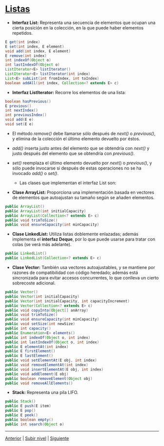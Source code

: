 # [Listas](README.md)



* **Interfaz List<E>:** Representa una secuencia de elementos que ocupan una cierta posición en la colección, en la que puede haber elementos repetidos.

```java
E get(int index)
E set(int index, E element)
void add(int index, E element)
E remove(int index)
int indexOf(Object o)
int lastIndexOf(Object o)
ListIterator<E> listIterator()
ListIterator<E> listIterator(int index)
List<E> subList(int fromIndex, int toIndex)
boolean addAll(int index, Collection<? extends E> c)
```

* **Interfaz ListIterator<E>:** Recorre los elementos de una lista:

```java
boolean hasPrevious()
E previous()
int nextIndex()
int previousIndex()
void add(E e)
void set(E e)
```

- El método *remove()* debe llamarse sólo después de *next()* o *previous()*, y elimina de la colección el último elemento devuelto por éstos.
- *add()* inserta justo antes del elemento que se obtendría con *next()* y justo después del elemento que se obtendría con *previous()*.
- *set()* reemplaza el último elemento devuelto por *next*() o *previous()*, y sólo puede invocarse si después de estas operaciones no se ha invocado *add()* o *set()*.

  * Las clases que implementan el interfaz List<E> son:

* **Clase ArrayList<E>:** Proporciona una implementación basada en vectores de elementos que autoajustan su tamaño según se añaden elementos.

```java
public ArrayList()
public ArrayList(int initialCapacity)
public ArrayList(Collection<? extends E> c)
public void trimToSize()
public void ensureCapacity(int minCapacity)
```

* **Clase LinkedList<E>:** Utiliza listas doblemente enlazadas; además implementa el **interfaz Deque<E>**, por lo que puede usarse para tratar con colas (se verá más adelante).

```java
public LinkedList()
public LinkedList(Collection<? extends E> c)
```

* **Clase Vector<E>:** También usa vectores autoajustables, y se mantiene por razones de compatibilidad con código heredado; además está sincronizada para evitar accesos concurrentes, lo que conlleva un cierto sobrecoste adicional.

```java
public Vector()
public Vector(int initialCapacity)
public Vector(int initialCapacity, int capacityIncrement)
public Vector(Collection<? extends E> c)
public void copyInto(Object[] anArray)
public void trimToSize()
public void ensureCapacity(int minCapacity)
public void setSize(int newSize)
public int capacity()
public Enumeration<E> elements()
public int indexOf(Object o, int index)
public int lastIndexOf(Object o, int index)
public E elementAt(int index)
public E firstElement()
public E lastElement()
public void setElementAt(E obj, int index)
public void removeElementAt(int index)
public void insertElementAt(E obj, int index)
public void addElement(E obj)
public boolean removeElement(Object obj)
public void removeAllElements()
```

* **Stack<E>:** Representa una pila LIFO.

```java
public Stack()
public E push(E item)
public E pop()
public E peek()
public boolean empty()
public int search(Object o)
```


---


[Anterior](../README.md) | [Subir nivel](../README.md) | [Siguiente](../u2queues/README.md)
